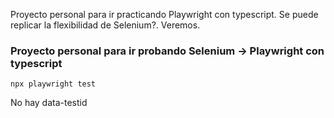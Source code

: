 

Proyecto personal para ir practicando Playwright con typescript. Se puede replicar la flexibilidad de Selenium?. Veremos.

### Proyecto personal para ir probando Selenium -> Playwright con typescript

```
npx playwright test
```


 No hay data-testid 